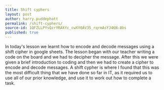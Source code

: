 ```yaml
---
title: Shift cyphers
layout: post
author: harry.puddephatt
permalink: /shift-cyphers/
source-id: 1QFZLLPYsQzrYRAkYc_cwXY0AV35_rqrmAsYJ46N-8bs
published: true
---
```

In today's lesson we learnt how to encode and decode messages using a shift cipher in google sheets. The lesson began with our teacher writing a code on the board and we had to decipher the message. After this we were given a brief introduction to coding and then we had to create a cipher to encode and decode messages. A shift cypher is where  I found that this was the most difficult thing that we have done so far in IT, as it required us to use all of our prior knowledge, and use it to work out how to complete a task. 

